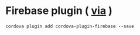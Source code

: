 # Firebase plugin ( [via](https://github.com/arnesson/cordova-plugin-firebase) )
`cordova plugin add cordova-plugin-firebase --save` 
